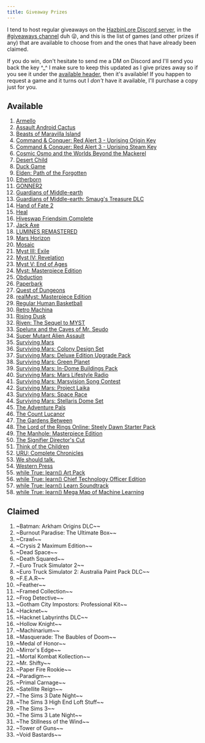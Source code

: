 ```yaml
---
title: Giveaway Prizes
---
```


I tend to host regular giveaways on the [HazbinLore Discord server][HazbinLore-Invite], in the [#giveaways channel][HazbinLore-Giveaways] duh 😜, and this is the list of games (and other prizes if any) that are available to choose from and the ones that have already been claimed.

If you do win, don't hesitate to send me a DM on Discord and I'll send you back the key ^\_^ I make sure to keep this updated as I give prizes away so if you see it under the [available header](#available), then it's available! If you happen to request a game and it turns out I _don't_ have it available, I'll purchase a copy just for you.

## Available

1. [Armello][0]
2. [Assault Android Cactus][1]
3. [Beasts of Maravilla Island][2]
4. [Command & Conquer: Red Alert 3 - Uprising Origin Key][3]
5. [Command & Conquer: Red Alert 3 - Uprising Steam Key][4]
6. [Cosmic Osmo and the Worlds Beyond the Mackerel][5]
7. [Desert Child][6]
8. [Duck Game][7]
9. [Elden: Path of the Forgotten][8]
10. [Etherborn][9]
11. [GONNER2][10]
12. [Guardians of Middle-earth][12]
13. [Guardians of Middle-earth: Smaug's Treasure DLC][11]
14. [Hand of Fate 2][13]
15. [Heal][14]
16. [Hiveswap Friendsim Complete][15]
17. [Jack Axe][16]
18. [LUMINES REMASTERED][17]
19. [Mars Horizon][18]
20. [Mosaic][19]
21. [Myst III: Exile][20]
22. [Myst IV: Revelation][21]
23. [Myst V: End of Ages][22]
24. [Myst: Masterpiece Edition][23]
25. [Obduction][25]
26. [Paperbark][26]
27. [Quest of Dungeons][27]
28. [realMyst: Masterpiece Edition][24]
29. [Regular Human Basketball][28]
30. [Retro Machina][29]
31. [Rising Dusk][30]
32. [Riven: The Sequel to MYST][31]
33. [Spelunx and the Caves of Mr. Seudo][32]
34. [Super Mutant Alien Assault][33]
35. [Surviving Mars][34]
36. [Surviving Mars: Colony Design Set][40]
37. [Surviving Mars: Deluxe Edition Upgrade Pack][39]
38. [Surviving Mars: Green Planet][35]
39. [Surviving Mars: In-Dome Buildings Pack][41]
40. [Surviving Mars: Mars Lifestyle Radio][36]
41. [Surviving Mars: Marsvision Song Contest][42]
42. [Surviving Mars: Project Laika][38]
43. [Surviving Mars: Space Race][37]
44. [Surviving Mars: Stellaris Dome Set][43]
45. [The Adventure Pals][44]
46. [The Count Lucanor][45]
47. [The Gardens Between][46]
48. [The Lord of the Rings Online: Steely Dawn Starter Pack][47]
49. [The Manhole: Masterpiece Edition][48]
50. [The Signifier Director's Cut][49]
51. [Think of the Children][50]
52. [URU: Complete Chronicles][51]
53. [We should talk.][52]
54. [Western Press][53]
55. [while True: learn() Art Pack][54]
56. [while True: learn() Chief Technology Officer Edition][55]
57. [while True: learn() Learn Soundtrack][56]
58. [while True: learn() Mega Map of Machine Learning][57]

## Claimed

1. ~Batman: Arkham Origins DLC~~
2. ~Burnout Paradise: The Ultimate Box~~
3. ~Crawl~~
4. ~Crysis 2 Maximum Edition~~
5. ~Dead Space~~
6. ~Death Squared~~
7. ~Euro Truck Simulator 2~~
8. ~Euro Truck Simulator 2: Australia Paint Pack DLC~~
9. ~F.E.A.R~~
10. ~Feather~~
11. ~Framed Collection~~
12. ~Frog Detective~~
13. ~Gotham City Impostors: Professional Kit~~
14. ~Hacknet~~
15. ~Hacknet Labyrinths DLC~~
16. ~Hollow Knight~~
17. ~Machinarium~~
18. ~Masquerade: The Baubles of Doom~~
19. ~Medal of Honor~~
20. ~Mirror's Edge~~
21. ~Mortal Kombat Kollection~~
22. ~Mr. Shifty~~
23. ~Paper Fire Rookie~~
24. ~Paradigm~~
25. ~Primal Carnage~~
26. ~Satellite Reign~~
27. ~The Sims 3 Date Night~~
28. ~The Sims 3 High End Loft Stuff~~
29. ~The Sims 3~~
30. ~The Sims 3 Late Night~~
31. ~The Stillness of the Wind~~
32. ~Tower of Guns~~
33. ~Void Bastards~~

[HazbinLore-Invite]: https://discord.gg/73v24Z6nGA
[HazbinLore-Giveaways]: https://discord.com/channels/825459536994893846/923368900513640488
[0]: https://store.steampowered.com/app/290340/Armello/
[1]: https://store.steampowered.com/app/250110/Assault_Android_Cactus/
[2]: https://store.steampowered.com/app/1378020/Beasts_of_Maravilla_Island/
[3]: https://www.origin.com/usa/en-us/store/command-and-conquer/command-and-conquer-red-alert-3
[4]: https://store.steampowered.com/app/17480/Command__Conquer_Red_Alert_3/
[5]: https://store.steampowered.com/app/63620/Cosmic_Osmo_and_the_Worlds_Beyond_the_Mackerel/
[6]: https://store.steampowered.com/app/844050/Desert_Child/
[7]: https://store.steampowered.com/app/312530/Duck_Game/
[8]: https://store.steampowered.com/app/715020/Elden_Path_of_the_Forgotten/
[9]: https://store.steampowered.com/app/812160/Etherborn/
[10]: https://store.steampowered.com/app/1117670/GONNER2/
[11]: https://store.steampowered.com/app/111910/Guardians_of_Middleearth_Smaugs_Treasure/
[12]: https://store.steampowered.com/app/111900/Guardians_of_Middleearth/
[13]: https://store.steampowered.com/app/456670/Hand_of_Fate_2/
[14]: https://store.steampowered.com/app/1056610/Heal/
[15]: https://store.steampowered.com/app/833040/Hiveswap_Friendsim/
[16]: https://store.steampowered.com/app/985780/Jack_Axe/
[17]: https://store.steampowered.com/app/851670/LUMINES_REMASTERED/
[18]: https://store.steampowered.com/app/765810/Mars_Horizon/
[19]: https://store.steampowered.com/app/349270/Mosaic/
[20]: https://store.steampowered.com/app/925930/Myst_III_Exile/
[21]: https://store.steampowered.com/app/925940/Myst_IV_Revelation/
[22]: https://store.steampowered.com/app/208110/Myst_V_End_of_Ages/
[23]: https://store.steampowered.com/app/63660/Myst_Masterpiece_Edition/
[24]: https://store.steampowered.com/app/244430/realMyst_Masterpiece_Edition/
[25]: https://store.steampowered.com/app/306760/Obduction/
[26]: https://store.steampowered.com/app/916900/Paperbark/
[27]: https://store.steampowered.com/app/270050/Quest_of_Dungeons/
[28]: https://store.steampowered.com/app/661940/Regular_Human_Basketball/
[29]: https://store.steampowered.com/app/1127970/Retro_Machina/
[30]: https://store.steampowered.com/app/848930/Rising_Dusk/
[31]: https://store.steampowered.com/app/63610/Riven_The_Sequel_to_MYST/
[32]: https://store.steampowered.com/app/63640/Spelunx_and_the_Caves_of_Mr_Seudo/
[33]: https://store.steampowered.com/app/368680/Super_Mutant_Alien_Assault/
[34]: https://store.steampowered.com/app/464920/Surviving_Mars/
[35]: https://store.steampowered.com/app/952890/Surviving_Mars_Green_Planet/
[36]: https://store.steampowered.com/app/1657990/Surviving_Mars_Mars_Lifestyle_Radio/
[37]: https://store.steampowered.com/app/801670/Surviving_Mars_Space_Race/
[38]: https://store.steampowered.com/app/1042360/Surviving_Mars_Project_Laika/
[39]: https://store.steampowered.com/app/801710/Surviving_Mars_Deluxe_Upgrade_Pack/
[40]: https://store.steampowered.com/app/952892/Surviving_Mars_Colony_Design_Set/
[41]: https://store.steampowered.com/app/1497160/Surviving_Mars_InDome_Buildings_Pack/
[42]: https://store.steampowered.com/app/952891/Surviving_Mars_Marsvision_Song_Contest/
[43]: https://store.steampowered.com/app/801650/Surviving_Mars_Stellaris_Dome_Set/
[44]: https://store.steampowered.com/app/396710/The_Adventure_Pals/
[45]: https://store.steampowered.com/app/440880/The_Count_Lucanor/
[46]: https://store.steampowered.com/app/600990/The_Gardens_Between/
[47]: https://store.steampowered.com/app/212500/The_Lord_of_the_Rings_Online/
[48]: https://store.steampowered.com/app/63630/The_Manhole_Masterpiece_Edition/
[49]: https://store.steampowered.com/app/1082930/The_Signifier_Directors_Cut/
[50]: https://store.steampowered.com/app/573600/Think_of_the_Children/
[51]: https://store.steampowered.com/app/63650/URU_Complete_Chronicles/
[52]: https://store.steampowered.com/app/1255990/We_should_talk/
[53]: https://store.steampowered.com/app/377360/Western_Press/
[54]: https://store.steampowered.com/app/1022720/while_True_learn_Art_Pack/
[55]: https://store.steampowered.com/bundle/10114/while_True_learn_Chief_Technology_Officer_Edition/
[56]: https://store.steampowered.com/app/1019360/while_True_learn_Soundtrack/
[57]: https://store.steampowered.com/app/1026800/while_True_learn_Mega_Map_of_Machine_Learning/
